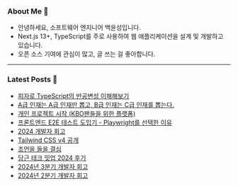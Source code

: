 ### About Me 👋
- 안녕하세요, 소프트웨어 엔지니어 백윤성입니다.
- Next.js 13+, TypeScript를 주로 사용하여 웹 애플리케이션을 설계 및 개발하고 있습니다.
- 오픈 소스 기여에 관심이 많고, 글 쓰는 걸 좋아합니다.

---

### Latest Posts 📰
- [피자로 TypeScript의 반공변성 이해해보기](https://bysxx.tistory.com/65)
- [A급 인재는 A급 인재만 뽑고, B급 인재는 C급 인재를 뽑는다.](https://bysxx.tistory.com/64)
- [개인 프로젝트 시작 (KBO팬들을 위한 플랫폼)](https://bysxx.tistory.com/63)
- [프론트엔드 E2E 테스트 도입기 - Playwright를 선택한 이유](https://bysxx.tistory.com/62)
- [2024 개발자 회고](https://bysxx.tistory.com/61)
- [Tailwind CSS v4 공개](https://bysxx.tistory.com/60)
- [조언을 들을 결심](https://bysxx.tistory.com/59)
- [당근 테크 밋업 2024 후기](https://bysxx.tistory.com/58)
- [2024년 3분기 개발자 회고](https://bysxx.tistory.com/57)
- [2024년 2분기 개발자 회고](https://bysxx.tistory.com/56)